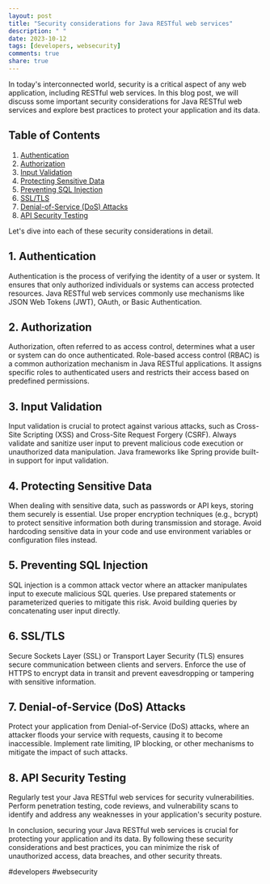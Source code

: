 ```yaml
---
layout: post
title: "Security considerations for Java RESTful web services"
description: " "
date: 2023-10-12
tags: [developers, websecurity]
comments: true
share: true
---
```


In today's interconnected world, security is a critical aspect of any web application, including RESTful web services. In this blog post, we will discuss some important security considerations for Java RESTful web services and explore best practices to protect your application and its data.

## Table of Contents
1. [Authentication](#authentication)
2. [Authorization](#authorization)
3. [Input Validation](#input-validation)
4. [Protecting Sensitive Data](#sensitive-data-protection)
5. [Preventing SQL Injection](#sql-injection-prevention)
6. [SSL/TLS](#ssl-tls)
7. [Denial-of-Service (DoS) Attacks](#dos-attacks)
8. [API Security Testing](#api-security-testing)

Let's dive into each of these security considerations in detail.

## 1. Authentication <a name="authentication"></a>
Authentication is the process of verifying the identity of a user or system. It ensures that only authorized individuals or systems can access protected resources. Java RESTful web services commonly use mechanisms like JSON Web Tokens (JWT), OAuth, or Basic Authentication.

## 2. Authorization <a name="authorization"></a>
Authorization, often referred to as access control, determines what a user or system can do once authenticated. Role-based access control (RBAC) is a common authorization mechanism in Java RESTful applications. It assigns specific roles to authenticated users and restricts their access based on predefined permissions.

## 3. Input Validation <a name="input-validation"></a>
Input validation is crucial to protect against various attacks, such as Cross-Site Scripting (XSS) and Cross-Site Request Forgery (CSRF). Always validate and sanitize user input to prevent malicious code execution or unauthorized data manipulation. Java frameworks like Spring provide built-in support for input validation.

## 4. Protecting Sensitive Data <a name="sensitive-data-protection"></a>
When dealing with sensitive data, such as passwords or API keys, storing them securely is essential. Use proper encryption techniques (e.g., bcrypt) to protect sensitive information both during transmission and storage. Avoid hardcoding sensitive data in your code and use environment variables or configuration files instead.

## 5. Preventing SQL Injection <a name="sql-injection-prevention"></a>
SQL injection is a common attack vector where an attacker manipulates input to execute malicious SQL queries. Use prepared statements or parameterized queries to mitigate this risk. Avoid building queries by concatenating user input directly.

## 6. SSL/TLS <a name="ssl-tls"></a>
Secure Sockets Layer (SSL) or Transport Layer Security (TLS) ensures secure communication between clients and servers. Enforce the use of HTTPS to encrypt data in transit and prevent eavesdropping or tampering with sensitive information.

## 7. Denial-of-Service (DoS) Attacks <a name="dos-attacks"></a>
Protect your application from Denial-of-Service (DoS) attacks, where an attacker floods your service with requests, causing it to become inaccessible. Implement rate limiting, IP blocking, or other mechanisms to mitigate the impact of such attacks.

## 8. API Security Testing <a name="api-security-testing"></a>
Regularly test your Java RESTful web services for security vulnerabilities. Perform penetration testing, code reviews, and vulnerability scans to identify and address any weaknesses in your application's security posture.

In conclusion, securing your Java RESTful web services is crucial for protecting your application and its data. By following these security considerations and best practices, you can minimize the risk of unauthorized access, data breaches, and other security threats.

#developers #websecurity